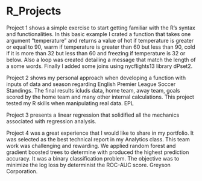 # R_Projects

Project 1 shows a simple exercise to start getting familiar with the R’s syntax and functionalities. In this basic example I crated a function that takes one argument “temperature” and returns a value of hot if temperature is greater or equal to 90, warm if temperature is greater than 60 but less than 90, cold if it is more than 32 but less than 60 and freezing if temperature is 32 or below. Also a loop was created detailing a message that match the length of a some words. Finally I added some joins using nycflights13 library dPset2.


Project 2 shows my personal approach when developing a function with inputs of data and season regarding English Premier League Soccer Standings. The final results icluds data, home team, away team, goals scored by the home team and many other internal calculations. This project tested my R skills when manipulating real data. EPL

Project 3 presents a linear regression that solidified all the mechanics associated with regression analysis. 

Project 4 was a great experience that I would like to share in my portfolio. It was selected as the best technical report in my Analytics class. This team work was challenging and rewarding. We applied random forest and gradient boosted trees to determine with produced the highest prediction accuracy. It was a binary classification problem. The objective was to minimize the log loss by determinist the ROC-AUC score. Greyson Corporation. 

